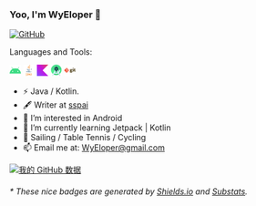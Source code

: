
<!--
### Hi there 👋
**WyEloper/WyEloper** is a ✨ _special_ ✨ repository because its `README.md` (this file) appears on your GitHub profile.

Here are some ideas to get you started:

- 🔭 I’m currently working on ...
- 🌱 I’m currently learning ...
- 👯 I’m looking to collaborate on ...
- 🤔 I’m looking for help with ...
- 💬 Ask me about ...
- 📫 How to reach me: ...
- 😄 Pronouns: ...
- ⚡ Fun fact: ...
-->

### Yoo, I'm WyEloper 👋

[![GitHub](https://img.shields.io/badge/dynamic/json?logo=github&label=GitHub&labelColor=495867&color=495867&query=%24.data.totalSubs&url=https%3A%2F%2Fapi.spencerwoo.com%2Fsubstats%2F%3Fsource%3Dgithub%26queryKey%3Dhayschan&style=flat-square)](https://github.com/WyEloper)

Languages and Tools:    

<code><img height="20" src="https://github.com/github/explore/blob/main/topics/android/android.png?raw=true" alt="android"></code>
<code><img height="20" src="https://github.com/github/explore/blob/main/topics/java/java.png?raw=true" alt="java"></code>
<code><img height="20" src="https://github.com/github/explore/blob/main/topics/kotlin/kotlin.png?raw=true" alt="kotlin"></code>
<code><img height="20" src="https://github.com/github/explore/blob/main/topics/android-studio/android-studio.png?raw=true" alt="android-studio"></code>
<code><img height="20" src="https://raw.githubusercontent.com/github/explore/80688e429a7d4ef2fca1e82350fe8e3517d3494d/topics/git/git.png" alt="git"></code>
<!-- https://github.com/github/explore/blob/main/topics/git/git.png?raw=true -->

- ⚡ Java / Kotlin.
- 🖋 Writer at [sspai](https://sspai.com/u/hvvlsjqb/updates)
- 👀 I’m interested in Android
- 🌱 I’m currently learning Jetpack | Kotlin
- 🏃 Sailing / Table Tennis / Cycling
- 📫 Email me at: WyEloper@gmail.com

[![我的 GitHub 数据](https://github-readme-stats.vercel.app/api?username=WyEloper)]()
<!-- [![Github stats](https://github-readme-stats.vercel.app/api?username=WyEloper&show_icons=true&include_all_commits=true)](https://github.com/WyEloper/github-readme-stats)   -->
<!-- [![Top Langs](https://github-readme-stats.vercel.app/api/top-langs/?username=WyEloper&layout=compact)](https://github.com/WyEloper/github-readme-stats)   -->
<!-- ![ReadMe Card](https://github-readme-stats.vercel.app/api/pin/?username=WyEloper&repo=WyEloper)   -->

<h6>* These nice badges are generated by <a href="https://shields.io/">Shields.io</a> and <a href="https://github.com/spencerwooo/Substats">Substats</a>.</h6>
